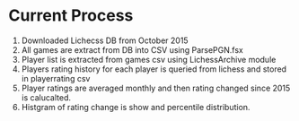 # Current Process
1. Downloaded Lichecss DB from October 2015
2. All games are extract from DB into CSV using ParsePGN.fsx
3. Player list is extracted from games csv using LichessArchive module  
4. Players rating history for each player is queried from lichess and stored in playerrating csv
5. Player ratings are averaged monthly and then rating changed since 2015 is calucalted.
6. Histgram of rating change is show and percentile distribution.

